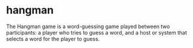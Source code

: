 # hangman

The Hangman game is a word-guessing game played between two participants: a player who tries to guess a word, and a host or system that selects a word for the player to guess.
